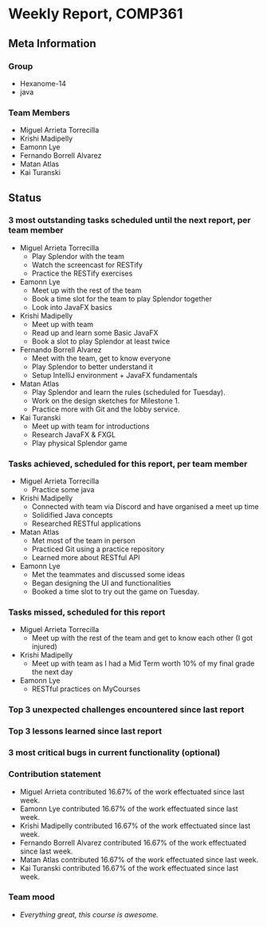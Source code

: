 # Weekly Report, COMP361

## Meta Information

### Group

 * Hexanome-14
 * java

### Team Members

 * Miguel Arrieta Torrecilla
 * Krishi Madipelly
 * Eamonn Lye
 * Fernando Borrell Alvarez
 * Matan Atlas
 * Kai Turanski

## Status

### 3 most outstanding tasks scheduled until the next report, per team member

 * Miguel Arrieta Torrecilla
   * Play Splendor with the team
   * Watch the screencast for RESTify
   * Practice the RESTify exercises
 * Eamonn Lye
   * Meet up with the rest of the team
   * Book a time slot for the team to play Splendor together
   * Look into JavaFX basics
 * Krishi Madipelly
   * Meet up with team
   * Read up and learn some Basic JavaFX 
   * Book a slot to play Splendor at least twice
 * Fernando Borrell Alvarez
   * Meet with the team, get to know everyone
   * Play Splendor to better understand it
   * Setup IntelliJ environment + JavaFX fundamentals
 * Matan Atlas
   * Play Splendor and learn the rules (scheduled for Tuesday).
   * Work on the design sketches for Milestone 1.
   * Practice more with Git and the lobby service.
 * Kai Turanski
   * Meet up with team for introductions
   * Research JavaFX & FXGL
   * Play physical Splendor game

### Tasks achieved, scheduled for this report, per team member  

 * Miguel Arrieta Torrecilla
   * Practice some java
 * Krishi Madipelly
   * Connected with team via Discord and have organised a meet up time 
   * Solidified Java concepts
   * Researched RESTful applications
 * Matan Atlas
   * Met most of the team in person
   * Practiced Git using a practice repository
   * Learned more about RESTful API 
 * Eamonn Lye
   * Met the teammates and discussed some ideas
   * Began designing the UI and functionalities
   * Booked a time slot to try out the game on Tuesday.

### Tasks missed, scheduled for this report

 * Miguel Arrieta Torrecilla
   * Meet up with the rest of the team and get to know each other (I got injured)
 * Krishi Madipelly
   * Meet up with team as I had a Mid Term worth 10% of my final grade the next day
 * Eamonn Lye
   * RESTful practices on MyCourses

### Top 3 unexpected challenges encountered since last report

### Top 3 lessons learned since last report

### 3 most critical bugs in current functionality (optional)

### Contribution statement

 * Miguel Arrieta contributed 16.67% of the work effectuated since last week.
 * Eamonn Lye contributed 16.67% of the work effectuated since last week.
 * Krishi Madipelly contributed 16.67% of the work effectuated since last week.
 * Fernando Borrell Alvarez contributed 16.67% of the work effectuated since last week.
 * Matan Atlas contributed 16.67% of the work effectuated since last week.
 * Kai Turanski contributed 16.67% of the work effectuated since last week.

### Team mood

 * *Everything great, this course is awesome.*
